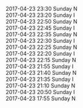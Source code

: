 2017-04-23 23:30 Sunday  N  
2017-04-23 23:20 Sunday  I  
2017-04-23 22:50 Sunday  N  
2017-04-23 22:45 Sunday  I  
2017-04-23 22:35 Sunday  N  
2017-04-23 22:30 Sunday  I  
2017-04-23 22:25 Sunday  N  
2017-04-23 22:20 Sunday  I  
2017-04-23 22:15 Sunday  N  
2017-04-23 21:55 Sunday  I  
2017-04-23 21:40 Sunday  N  
2017-04-23 21:35 Sunday  I  
2017-04-23 21:10 Sunday  N  
2017-04-23 20:50 Sunday  I  
2017-04-23 17:55 Sunday  N  
